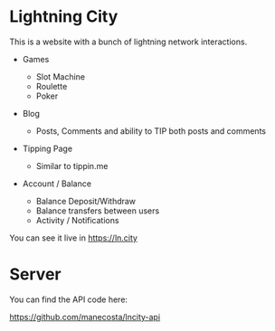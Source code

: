 # Lightning City

This is a website with a bunch of lightning network interactions.

- Games
    - Slot Machine
    - Roulette
    - Poker

- Blog
    - Posts, Comments and ability to TIP both posts and comments

- Tipping Page
    - Similar to tippin.me

- Account / Balance
    - Balance Deposit/Withdraw
    - Balance transfers between users
    - Activity / Notifications
    
You can see it live in https://ln.city

# Server

You can find the API code here:

https://github.com/manecosta/lncity-api
